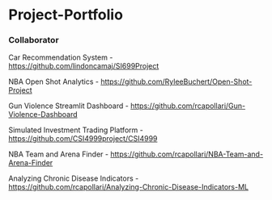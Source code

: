 # Project-Portfolio
### Collaborator
Car Recommendation System - https://github.com/lindoncamaj/SI699Project

NBA Open Shot Analytics - https://github.com/RyleeBuchert/Open-Shot-Project

Gun Violence Streamlit Dashboard - https://github.com/rcapollari/Gun-Violence-Dashboard

Simulated Investment Trading Platform - https://github.com/CSI4999project/CSI4999

NBA Team and Arena Finder - https://github.com/rcapollari/NBA-Team-and-Arena-Finder

Analyzing Chronic Disease Indicators - https://github.com/rcapollari/Analyzing-Chronic-Disease-Indicators-ML
